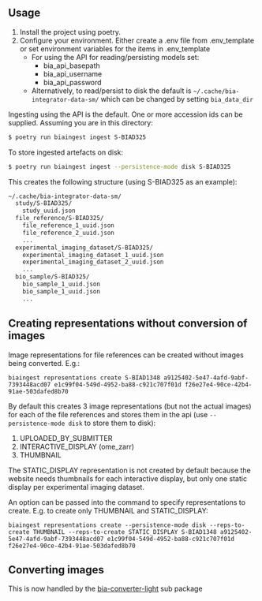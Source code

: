 ## Usage
1. Install the project using poetry.
2. Configure your environment. Either create a .env file from .env_template or set environment variables for the items in .env_template
    * For using the API for reading/persisting models set:
        - bia_api_basepath
        - bia_api_username
        - bia_api_password
    * Alternatively, to read/persist to disk the default is `~/.cache/bia-integrator-data-sm/` which can be changed by setting `bia_data_dir`

Ingesting using the API is the default. One or more accession ids can be supplied. Assuming you are in this directory:
```sh
$ poetry run biaingest ingest S-BIAD325
```

To store ingested artefacts on disk:
```sh
$ poetry run biaingest ingest --persistence-mode disk S-BIAD325
```
This creates the following structure (using S-BIAD325 as an example):
```sh
~/.cache/bia-integrator-data-sm/
  study/S-BIAD325/
    study_uuid.json
  file_reference/S-BIAD325/
    file_reference_1_uuid.json
    file_reference_2_uuid.json
    ...
  experimental_imaging_dataset/S-BIAD325/
    experimental_imaging_dataset_1_uuid.json
    experimental_imaging_dataset_2_uuid.json
    ...
  bio_sample/S-BIAD325/
    bio_sample_1_uuid.json
    bio_sample_1_uuid.json
    ...
```

## Creating representations without conversion of images
Image representations for file references can be created without images being converted. E.g.:
```
biaingest representations create S-BIAD1348 a9125402-5e47-4afd-9abf-7393448acd07 e1c99f04-549d-4952-ba88-c921c707f01d f26e27e4-90ce-42b4-91ae-503dafed8b70
```

By default this creates 3 image representations (but not the actual images) for each of the file references and stores them in the api (use `--persistence-mode disk` to store them to disk):
1. UPLOADED_BY_SUBMITTER
2. INTERACTIVE_DISPLAY (ome_zarr)
3. THUMBNAIL

The STATIC_DISPLAY representation is not created by default because the website needs thumbnails for each interactive display, but only one static display per experimental imaging dataset.

An option can be passed into the command to specify representations to create. E.g. to create only THUMBNAIL and STATIC_DISPLAY:
```
biaingest representations create --persistence-mode disk --reps-to-create THUMBNAIL --reps-to-create STATIC_DISPLAY S-BIAD1348 a9125402-5e47-4afd-9abf-7393448acd07 e1c99f04-549d-4952-ba88-c921c707f01d f26e27e4-90ce-42b4-91ae-503dafed8b70
```

## Converting images
This is now handled by the [bia-converter-light](../bia-converter-light/README.md) sub package
